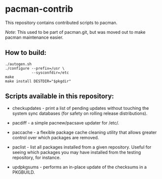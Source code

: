 pacman-contrib
==============

This repository contains contributed scripts to pacman.

*Note*: This used to be part of pacman.git, but was moved out to make pacman maintenance easier.


How to build:
-------------

    ./autogen.sh
    ./configure --prefix=/usr \
                --sysconfdir=/etc
    make
    make install DESTDIR="$pkgdir"


Scripts available in this repository:
-------------------------------------

* checkupdates - print a list of pending updates without touching the system
                 sync databases (for safety on rolling release distributions).

* pacdiff - a simple pacnew/pacsave updater for /etc/.

* paccache - a flexible package cache cleaning utility that allows greater
             control over which packages are removed.

* paclist - list all packages installed from a given repository. Useful for seeing
            which packages you may have installed from the testing repository,
            for instance.

* updpkgsums - performs an in-place update of the checksums in a PKGBUILD.
